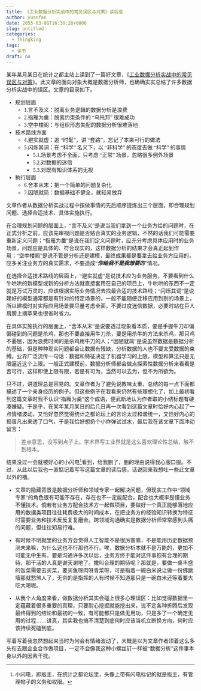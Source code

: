 ```yaml
---
title: 《工业数据分析实战中的常见误区与对策》读后感
author: yuanfan
date: 2055-03-08T16:30:28+0800
slug: untitled
categories:
  - Thingking
tags:
  - 读书
draft: no
---
```


<font face="微软雅黑">

<!--more-->

某年某月某日在统计之都主站上读到了一篇好文章，《[工业数据分析实战中的常见误区与对策](https://cosx.org/2021/09/7-common-pitfalls-in-industrial-data-analytics-practices/)》。此文章的面向对象大概是数据分析师，也确确实实总结了许多数据分析实战中的误区。文章的目录如下。

+ 规划层面
    - 1.言不及义：脱离业务逻辑的数据分析是浪费
    - 2.指雁为羹：脱离约束条件的 “乌托邦” 很难成功
    - 3.空中楼阁：与组织形态失配的数据分析很难落地
+ 技术路线方面   
    - 4.避实就虚：追 “时髦”，讲 “套路”，忘记了本来可行的做法
    - 5.闪烁其词：在 “科学” 名义下，以 “非科学” 的态度去做 “科学” 的事情
        - 5.1.场景考虑不全面，只考虑 “正常” 场景，忽略很多例外场景
        - 5.2.对数据的迷信
        - 5.3.对既有知识体系的无视
+ 执行层面
    - 6.舍本从末：把一个简单的问题复杂化
    - 7.因陋就简：数据基础不健全，就轻易放弃
   
文章作者从数据分析实战过程中按做事情的先后顺序提炼出三个层面，即合理规划问题、选择合适技术、具体实施执行。

在合理规划问题的层面上，“言不及义”是说当我们拿到一个业务方给的问题时，在正式分析之前，应该先审视问题是否贴合真实的业务逻辑，不然的话我们可能需要重新定义问题；“指雁为羹”是说在我们定义问题时，应充分考虑具体应用时的业务场景，问题应是具体的、符合现实的，这样数据分析的结果才会真正起到作用；“空中楼阁”是说不管是分析还是建模，最终成果都是要拿去给业务方应用的，应多关注业务方的真实需求，不要造成“***你给我不是我想要的***”情况。

在选择合适技术路线的层面上，“避实就虚”是说技术应为业务服务，不要看到什么牛哄哄的新模型或新的分析方法就直接套用在自己的项目上，牛哄哄的东西不一定就是万试万灵的，应该根据实际业务情况去找最合适的技术路线；“闪烁其词”是说建好的模型通常都是有针对的特定场景的，一般不能随便迁移应用到别的场景上，所以建模时对实际应用场景要尽量考虑全面，不要过度迷信数据，必要时站在巨人肩膀上摘苹果也很省时省力。

在具体实施执行的层面上，“舍本从末”是说要透过现象看本质，要是手握牛刀却偏偏碰到的问题是杀鸡，那也不要直接用牛刀杀，要是用杀牛的方法来杀鸡，那只鸡不委屈，因为浪费时间的是杀鸡用牛刀的人；“因陋就简”是说虽然数据是数据分析的基础，但是种种现实问题都会让数据有残缺，分析数据的人也不要太受数据的束缚。业界广泛流传一句话：数据和特征决定了机器学习的上限，模型和算法只是无限逼近这个上限。一般正式建模前，数据分析师都会做点探索性数据分析来看看是否可行，这样即使上限有限，若是有可为，当然可以去为，但不为所欲为。

只不过，讲道理总是容易的。文章作者为了避免说教味太重，总结的每一点下面都描述了一个亲身经历的例子。但这些例子在我看来仍然有些理想化了，加上最初看到这篇文章时我不认识“指雁为羹”这个成语，便武断地认为作者取的小结标题有硬凑嫌疑。于是乎，在某年某月某日的后几日再一次看到这篇文章时恰好内心起了一点情绪波动，又恰好忽然觉得统计之都论坛上的言论太过和谐统一，又恰好内心的捣蛋凡出来透了口气，于是我恰好想扔个小炸弹试试水，最后我在该文章下面冲动留言：

>差点意思，没写到点子上。学术界写工业界就是这么喜欢理论性总结，触不到根本。

结果没过一会就被好心的小闪电[^1]看到，给我删了，删的理由说得我心服口服。不过，从此以后我也一直惦记着写写这篇文章的读后感。话说回来我想吐一些此文章以外的槽。

+ 文章的隐藏背景是数据分析师和领域专家一起解决问题，但现实工作中“领域专家”的角色很有可能不存在，存在也不一定能配合，配合也大概率是懂业务不懂技术。倘若有业务方配合技术方一起做项目，要做好一个真正能够落地应用的数据类项目往往耗费极大的时间成本，在把业务方的经验知识转换为特征时需要业务和技术反反复复磨合。跨领域沟通确实是数据分析师常常感到头痛的问题，但往往知易行难。

+ 有时候不明就里的业务方会觉得人工智能不是很厉害嘛，不是能用历史数据预测未来嘛，为什么这也不行那也不行。唉，数据分析本就不是万能的，更加不可能无中生有。要是沟通许多次以后，业务方终于能对这件事抱有合理的期待，那干活的人真是谢天谢地了。撒叫合理的期待呢？那就是，要做一桌丰盛的饭菜需要去买菜，要买鱼呀肉呀青菜呀，可是指着一碗白米说让做一份佛跳墙那就愁煞人了，无奈的是指挥的人有时候不知道那只是一碗白米还等着要大吃大喝呢。

+ 从我个人角度来看，做数据分析其实会碰上很多心理误区：比如觉得数据里一定蕴藏着很多重要的真理，只要耐心挖掘就能挖出来，说不定各种折腾后发现最终得到的结论和最初的一致，有可能都只是做无用功，只是多了一个确定无用的过程……讲真，其实我也搞不清楚到底何时应该当机立断换方向，何时应该持续死磕到底。

写着写着我忽然想起来当时为何会有情绪波动了，大概是以为文章作者顶着这么多头衔去跟企业合作做项目，一定不会像我这种小螺丝钉一样被“数据分析”这件事本身以外的因素干扰。

[^1]:小闪电，即版主，在统计之都论坛里，头像上带有闪电标记的就是版主，有管理帖子的义务和权限。
